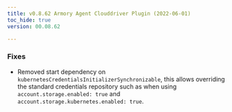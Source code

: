```yaml
---
title: v0.8.62 Armory Agent Clouddriver Plugin (2022-06-01)
toc_hide: true
version: 00.08.62

---
```


### Fixes
- Removed start dependency on `kubernetesCredentialsInitializerSynchronizable`, this allows overriding the standard credentials repository such as when using `account.storage.enabled: true` and `account.storage.kubernetes.enabled: true`.
